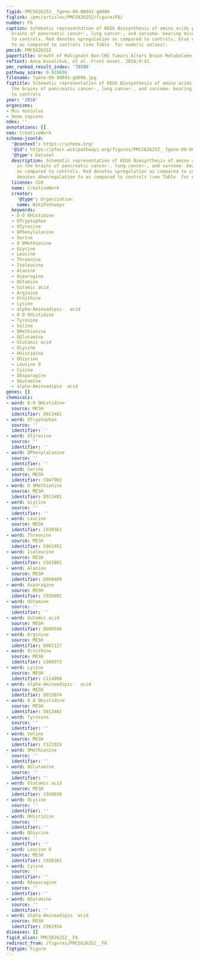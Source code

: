 ```yaml
---
figid: PMC5826252__fgene-09-00041-g0006
figlink: /pmc/articles/PMC5826252/figure/F6/
number: F6
caption: Schematic representation of KEGG Biosynthesis of amino acids pathway in the
  brains of pancreatic cancer-, lung cancer-, and sarcoma- bearing mice, as compared
  to controls. Red denotes upregulation as compared to controls; blue denotes downregulation
  to as compared to controls (see Table  for numeric values).
pmcid: PMC5826252
papertitle: Growth of Malignant Non-CNS Tumors Alters Brain Metabolome.
reftext: Anna Kovalchuk, et al. Front Genet. 2018;9:41.
pmc_ranked_result_index: '70508'
pathway_score: 0.919656
filename: fgene-09-00041-g0006.jpg
figtitle: Schematic representation of KEGG Biosynthesis of amino acids pathway in
  the brains of pancreatic cancer-, lung cancer-, and sarcoma- bearing mice, as compared
  to controls
year: '2018'
organisms:
- Mus musculus
- Homo sapiens
ndex: ''
annotations: []
seo: CreativeWork
schema-jsonld:
  '@context': https://schema.org/
  '@id': https://pfocr.wikipathways.org/figures/PMC5826252__fgene-09-00041-g0006.html
  '@type': Dataset
  description: Schematic representation of KEGG Biosynthesis of amino acids pathway
    in the brains of pancreatic cancer-, lung cancer-, and sarcoma- bearing mice,
    as compared to controls. Red denotes upregulation as compared to controls; blue
    denotes downregulation to as compared to controls (see Table  for numeric values).
  license: CC0
  name: CreativeWork
  creator:
    '@type': Organization
    name: WikiPathways
  keywords:
  - O-O OHistidine
  - OTryptophan
  - OTyrosine
  - OPhenylalanine
  - Serine
  - O OMethionine
  - Giycine
  - Leucine
  - Threonine
  - Isoleucine
  - Alanine
  - Asparagine
  - OGtamine
  - Gutamic acid
  - Arginine
  - Ornithine
  - Lysine
  - alpha-Aminoadipic-  acid
  - O O OHistidine
  - Tyrosine
  - Valine
  - OMethionine
  - OGlutamine
  - Glutamic acid
  - OLysine
  - OHistidine
  - OGiycine
  - Leucine O
  - Cysine
  - OAsparagine
  - OGutamine
  - alpha-Aminoadipio  acid
genes: []
chemicals:
- word: O-O OHistidine
  source: MESH
  identifier: D013481
- word: OTryptophan
  source: ''
  identifier: ''
- word: OTyrosine
  source: ''
  identifier: ''
- word: OPhenylalanine
  source: ''
  identifier: ''
- word: Serine
  source: MESH
  identifier: C047902
- word: O OMethionine
  source: MESH
  identifier: D013481
- word: Giycine
  source: ''
  identifier: ''
- word: Leucine
  source: MESH
  identifier: C038361
- word: Threonine
  source: MESH
  identifier: C061951
- word: Isoleucine
  source: MESH
  identifier: C043801
- word: Alanine
  source: MESH
  identifier: D000409
- word: Asparagine
  source: MESH
  identifier: C050801
- word: OGtamine
  source: ''
  identifier: ''
- word: Gutamic acid
  source: MESH
  identifier: D000596
- word: Arginine
  source: MESH
  identifier: D001127
- word: Ornithine
  source: MESH
  identifier: C008973
- word: Lysine
  source: MESH
  identifier: C114808
- word: alpha-Aminoadipic-  acid
  source: MESH
  identifier: D015074
- word: O O OHistidine
  source: MESH
  identifier: D013481
- word: Tyrosine
  source: ''
  identifier: ''
- word: Valine
  source: MESH
  identifier: C521924
- word: OMethionine
  source: ''
  identifier: ''
- word: OGlutamine
  source: ''
  identifier: ''
- word: Glutamic acid
  source: MESH
  identifier: C030030
- word: OLysine
  source: ''
  identifier: ''
- word: OHistidine
  source: ''
  identifier: ''
- word: OGiycine
  source: ''
  identifier: ''
- word: Leucine O
  source: MESH
  identifier: C038361
- word: Cysine
  source: ''
  identifier: ''
- word: OAsparagine
  source: ''
  identifier: ''
- word: OGutamine
  source: ''
  identifier: ''
- word: alpha-Aminoadipio  acid
  source: MESH
  identifier: C002934
diseases: []
figid_alias: PMC5826252__F6
redirect_from: /figures/PMC5826252__F6
figtype: Figure
---
```


